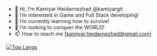 - 👋 Hi, I’m Kamiyar Heidarnezhad @kamiyargit
- 👀 I’m interested in Game and Full Stack developing!
- 🌱 I’m currently learning how to survive!
- 💞️ I’m looking to conquer the WORLD!
- 📫 How to reach me [kamiyar.heidarnezhad@gmail.com]

[![Top Langs](https://github-readme-stats.vercel.app/api/top-langs/?username=kamiyargit&theme=material-palenight)](https://github.com/anuraghazra/github-readme-stats)




